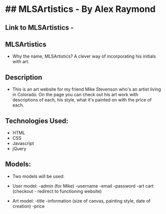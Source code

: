 # ## MLSArtistics - By Alex Raymond 

## Link to MLSArtistics - 

## MLSArtistics

* Why the name, MLSArtistics? A clever way of incorporating his initials with art.

## Description

* This is an art website for my friend Mike Stevenson who's an artist living in Colorado. On the page you can check out his art work with descriptions of each, his style, what it's painted on with the price of each.


## Technologies Used:

* HTML
* CSS
* Javascript
* jQuery


## Models:

* Two models will be used:

* User model:
		-admin (for Mike)
		-username
		-email
		-password
		-art cart (checkout - redirect to functioning website)

* Art model:
		-title
		-information (size of canvas, painting style, date of creation)
		-price
		





